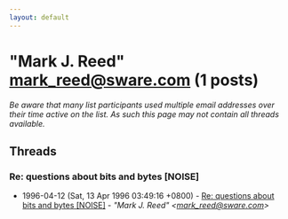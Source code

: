 ```yaml
---
layout: default
---
```


# "Mark J. Reed" <mark_reed@sware.com> (1 posts)

_Be aware that many list participants used multiple email addresses over their time active on the list. As such this page may not contain all threads available._

## Threads

### Re: questions about bits and bytes [NOISE]
+ 1996-04-12 (Sat, 13 Apr 1996 03:49:16 +0800) - [Re: questions about bits and bytes [NOISE]](/archive/1996/04/151660aa9240c0aaf1594825b887e0ad388704574b4d1b903febc04f20865fd0) - _"Mark J. Reed" \<mark_reed@sware.com\>_

